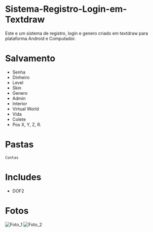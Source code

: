 # Sistema-Registro-Login-em-Textdraw
 
Este e um sistema de registro, login e genero criado em textdraw para plataforma Android e Computador.

# Salvamento

- Senha
- Dinheiro
- Level
- Skin
- Genero
- Admin
- Interior
- Virtual World
- Vida
- Colete
- Pos X, Y, Z, R.

# Pastas
``Contas``

# Includes
- DOF2

# Fotos
![Foto_1](https://user-images.githubusercontent.com/78665880/150892760-d7af8fa8-8858-412b-bac6-25b1676524a1.jpg)
![Foto_2](https://user-images.githubusercontent.com/78665880/150892775-3279c594-d701-4681-a6f0-6f34a9bc7e47.jpg)
